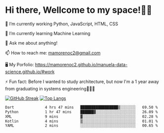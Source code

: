 # Hi there, Wellcome to my space!✌🏾

🔭 I’m currently working Python, JavaScript, HTML, CSS

🌱 I’m currently learning Machine Learning

💬 Ask me about anything!

📫 How to reach me: mamorenoc2@gmail.com

🖥️ My Porfolio: https://mamorenoc2.github.io/manuela-data-science.github.io/#work

⚡ Fun fact: Before I wanted to study architecture, but now I'm a 1 year away from graduating in systems engineering🤣🤣🤣

[![GitHub Streak](https://streak-stats.demolab.com/?user=mamorenoc2&theme=tokyonight_duo)](https://git.io/streak-stats)                 [![Top Langs](https://github-readme-stats.vercel.app/api/top-langs/?username=mamorenoc2&layout=compact&theme=tokyonight)](https://github.com/anuraghazra/github-readme-stats)

<!--START_SECTION:waka-->

```txt
Dart              4 hrs 47 mins   █████████████████▒░░░░░░░   69.50 %
Python            1 hr 47 mins    ██████▓░░░░░░░░░░░░░░░░░░   26.09 %
XML               9 mins          ▓░░░░░░░░░░░░░░░░░░░░░░░░   02.28 %
Kotlin            4 mins          ▒░░░░░░░░░░░░░░░░░░░░░░░░   01.01 %
YAML              2 mins          ░░░░░░░░░░░░░░░░░░░░░░░░░   00.65 %
```

<!--END_SECTION:waka-->
